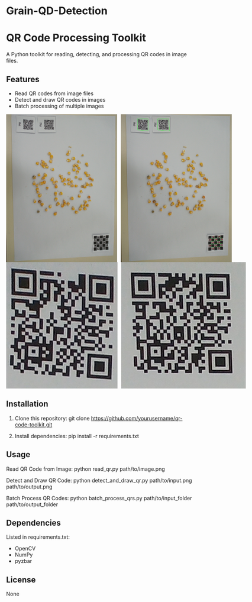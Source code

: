# Grain-QD-Detection

# QR Code Processing Toolkit

A Python toolkit for reading, detecting, and processing QR codes in image files.

## Features
- Read QR codes from image files
- Detect and draw QR codes in images
- Batch processing of multiple images

<div style="display: flex; gap: 10px;">
   <img src="readme_img/IMG_20250521_185356657.jpg" alt="Alt Text" width="300">

   <img src="readme_img/IMG_20250521_185356657_qr_all.jpg" alt="Alt Text" width="300">
</div>

<div style="display: flex; gap: 10px;">
   <img src="readme_img/IMG_20250521_185356657_qr_1.jpg" alt="Alt Text">

   <img src="readme_img/IMG_20250521_185356657_qr_2.jpg" alt="Alt Text">
</div>

## Installation

1. Clone this repository:
   git clone https://github.com/yourusername/qr-code-toolkit.git

2. Install dependencies:
   pip install -r requirements.txt

## Usage

Read QR Code from Image:
python read_qr.py path/to/image.png

Detect and Draw QR Code:
python detect_and_draw_qr.py path/to/input.png path/to/output.png

Batch Process QR Codes:
python batch_process_qrs.py path/to/input_folder path/to/output_folder

## Dependencies
Listed in requirements.txt:
- OpenCV
- NumPy
- pyzbar

## License
None
